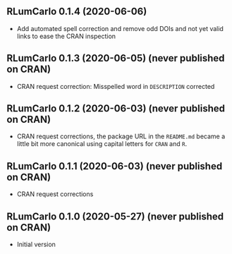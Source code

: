 




<!-- NEWS.md was auto-generated by NEWS.Rmd. Please DO NOT edit by hand!-->

## RLumCarlo 0.1.4 (2020-06-06)

  - Add automated spell correction and remove odd DOIs and not yet valid
    links to ease the CRAN inspection

## RLumCarlo 0.1.3 (2020-06-05) (never published on CRAN)

  - CRAN request correction: Misspelled word in `DESCRIPTION` corrected

## RLumCarlo 0.1.2 (2020-06-03) (never published on CRAN)

  - CRAN request corrections, the package URL in the `README.md` became
    a little bit more canonical using capital letters for `CRAN` and
    `R`.

## RLumCarlo 0.1.1 (2020-06-03) (never published on CRAN)

  - CRAN request corrections

## RLumCarlo 0.1.0 (2020-05-27) (never published on CRAN)

  - Initial version
